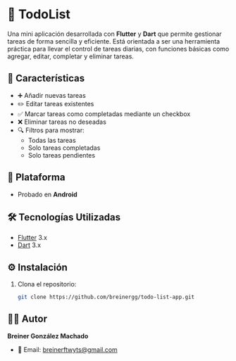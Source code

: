 # 📝 TodoList

Una mini aplicación desarrollada con **Flutter** y **Dart** que permite gestionar tareas de forma sencilla y eficiente. Está orientada a ser una herramienta práctica para llevar el control de tareas diarias, con funciones básicas como agregar, editar, completar y eliminar tareas.

## 🚀 Características

- ➕ Añadir nuevas tareas
- ✏️ Editar tareas existentes
- ✅ Marcar tareas como completadas mediante un checkbox
- ❌ Eliminar tareas no deseadas
- 🔍 Filtros para mostrar:
  - Todas las tareas
  - Solo tareas completadas
  - Solo tareas pendientes

## 📱 Plataforma

- Probado en **Android**

## 🛠️ Tecnologías Utilizadas

- [Flutter](https://flutter.dev/) 3.x
- [Dart](https://dart.dev/) 3.x

## ⚙️ Instalación

1. Clona el repositorio:
   ```bash
   git clone https://github.com/breinergg/todo-list-app.git

## 👨‍💻 Autor

**Breiner González Machado**
- 📧 Email: breinerftwyts@gmail.com
